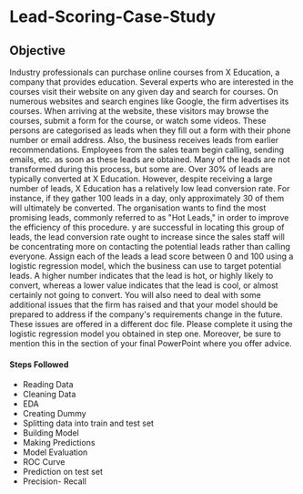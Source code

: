 # Lead-Scoring-Case-Study
## Objective
Industry professionals can purchase online courses from X Education, a company that provides education. Several experts who are interested in the courses visit their website on any given day and search for courses. On numerous websites and search engines like Google, the firm advertises its courses. When arriving at the website, these visitors may browse the courses, submit a form for the course, or watch some videos. These persons are categorised as leads when they fill out a form with their phone number or email address. Also, the business receives leads from earlier recommendations. Employees from the sales team begin calling, sending emails, etc. as soon as these leads are obtained. Many of the leads are not transformed during this process, but some are. Over 30% of leads are typically converted at X Education. However, despite receiving a large number of leads, X Education has a relatively low lead conversion rate. For instance, if they gather 100 leads in a day, only approximately 30 of them will ultimately be converted. The organisation wants to find the most promising leads, commonly referred to as "Hot Leads," in order to improve the efficiency of this procedure. y are successful in locating this group of leads, the lead conversion rate ought to increase since the sales staff will be concentrating more on contacting the potential leads rather than calling everyone. Assign each of the leads a lead score between 0 and 100 using a logistic regression model, which the business can use to target potential leads. A higher number indicates that the lead is hot, or highly likely to convert, whereas a lower value indicates that the lead is cool, or almost certainly not going to convert. You will also need to deal with some additional issues that the firm has raised and that your model should be prepared to address if the company's requirements change in the future. These issues are offered in a different doc file. Please complete it using the logistic regression model you obtained in step one. Moreover, be sure to mention this in the section of your final PowerPoint where you offer advice.


#### Steps Followed

* Reading Data
* Cleaning Data
* EDA
* Creating Dummy
* Splitting data into train and test set
* Building Model
* Making Predictions
* Model Evaluation
* ROC Curve
* Prediction on test set
* Precision- Recall

